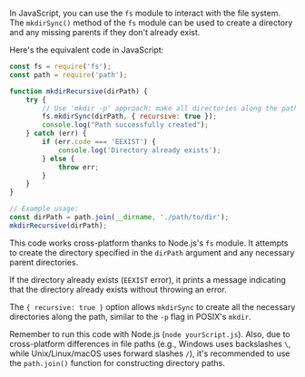 In JavaScript, you can use the `fs` module to interact with the file system. The `mkdirSync()` method of the `fs` module can be used to create a directory and any missing parents if they don't already exist.

Here's the equivalent code in JavaScript:

```javascript
const fs = require('fs');
const path = require('path');

function mkdirRecursive(dirPath) {
    try {
        // Use 'mkdir -p' approach: make all directories along the path.
        fs.mkdirSync(dirPath, { recursive: true });
        console.log("Path successfully created");
    } catch (err) {
        if (err.code === 'EEXIST') {
            console.log('Directory already exists');
        } else {
            throw err;
        }
    }
}

// Example usage:
const dirPath = path.join(__dirname, './path/to/dir');
mkdirRecursive(dirPath);
```

This code works cross-platform thanks to Node.js's `fs` module. It attempts to create the directory specified in the `dirPath` argument and any necessary parent directories.

If the directory already exists (`EEXIST` error), it prints a message indicating that the directory already exists without throwing an error.

The `{ recursive: true }` option allows `mkdirSync` to create all the necessary directories along the path, similar to the `-p` flag in POSIX's `mkdir`.

Remember to run this code with Node.js (`node yourScript.js`). Also, due to cross-platform differences in file paths (e.g., Windows uses backslashes `\`, while Unix/Linux/macOS uses forward slashes `/`), it's recommended to use the `path.join()` function for constructing directory paths.
